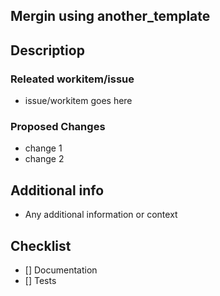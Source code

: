 ## Mergin using another_template

## Descriptiop


### Releated workitem/issue
- issue/workitem goes here

### Proposed Changes
- change 1
- change 2

## Additional info
- Any additional information or context

## Checklist 
- [] Documentation
- [] Tests